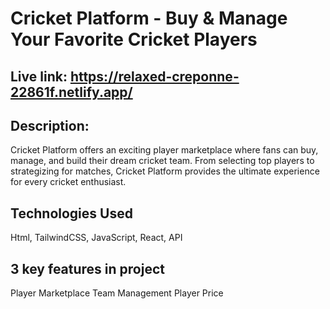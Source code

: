 
# Cricket Platform - Buy & Manage Your Favorite Cricket Players
## Live link: https://relaxed-creponne-22861f.netlify.app/

## Description:
Cricket Platform offers an exciting player marketplace where fans can buy, manage, and build their dream cricket team. From selecting top players to strategizing for matches, Cricket Platform provides the ultimate experience for every cricket enthusiast.

## Technologies Used
Html, 
TailwindCSS, 
JavaScript, 
React, 
API

## 3 key features in project
Player Marketplace
Team Management
Player Price






